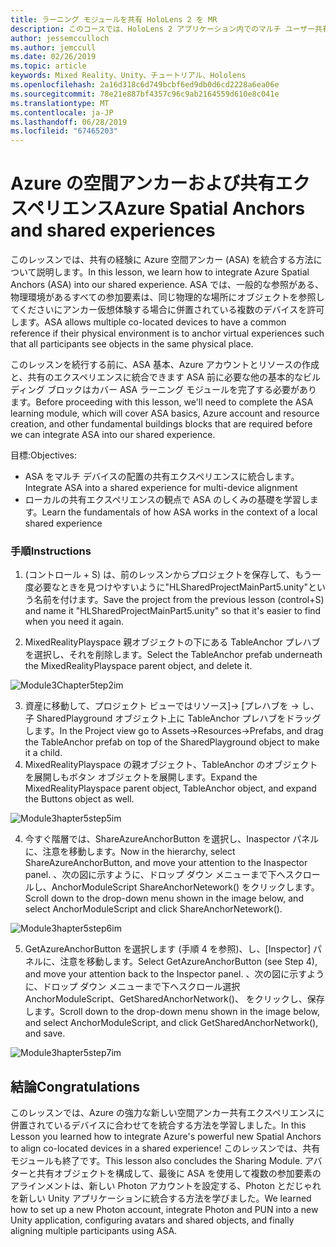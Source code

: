 ```yaml
---
title: ラーニング モジュールを共有 HoloLens 2 を MR
description: このコースでは、HoloLens 2 アプリケーション内でのマルチ ユーザー共有機能を実装する方法について説明します。
author: jessemcculloch
ms.author: jemccull
ms.date: 02/26/2019
ms.topic: article
keywords: Mixed Reality、Unity、チュートリアル、Hololens
ms.openlocfilehash: 2a16d318c6d749bcbf6ed9db0d6cd2228a6ea06e
ms.sourcegitcommit: 78e21e887bf4357c96c9ab2164559d610e8c041e
ms.translationtype: MT
ms.contentlocale: ja-JP
ms.lasthandoff: 06/28/2019
ms.locfileid: "67465203"
---
```

# <a name="azure-spatial-anchors-and-shared-experiences"></a><span data-ttu-id="ed802-104">Azure の空間アンカーおよび共有エクスペリエンス</span><span class="sxs-lookup"><span data-stu-id="ed802-104">Azure Spatial Anchors and shared experiences</span></span>

<span data-ttu-id="ed802-105">このレッスンでは、共有の経験に Azure 空間アンカー (ASA) を統合する方法について説明します。</span><span class="sxs-lookup"><span data-stu-id="ed802-105">In this lesson, we learn how to integrate Azure Spatial Anchors (ASA) into our shared experience.</span></span> <span data-ttu-id="ed802-106">ASA では、一般的な参照がある、物理環境があるすべての参加要素は、同じ物理的な場所にオブジェクトを参照してくださいにアンカー仮想体験する場合に併置されている複数のデバイスを許可します。</span><span class="sxs-lookup"><span data-stu-id="ed802-106">ASA allows multiple co-located devices to have a common reference if their physical environment is to anchor virtual experiences such that all participants see objects in the same physical place.</span></span>

<span data-ttu-id="ed802-107">このレッスンを続行する前に、ASA 基本、Azure アカウントとリソースの作成と、共有のエクスペリエンスに統合できます ASA 前に必要な他の基本的なビルディング ブロックはカバー ASA ラーニング モジュールを完了する必要があります。</span><span class="sxs-lookup"><span data-stu-id="ed802-107">Before proceeding with this lesson, we'll need to complete the ASA learning module, which will cover ASA basics, Azure account and resource creation, and other fundamental buildings blocks that are required before we can integrate ASA into our shared experience.</span></span>

<span data-ttu-id="ed802-108">目標:</span><span class="sxs-lookup"><span data-stu-id="ed802-108">Objectives:</span></span>

- <span data-ttu-id="ed802-109">ASA をマルチ デバイスの配置の共有エクスペリエンスに統合します。</span><span class="sxs-lookup"><span data-stu-id="ed802-109">Integrate ASA into a shared experience for multi-device alignment</span></span>
- <span data-ttu-id="ed802-110">ローカルの共有エクスペリエンスの観点で ASA のしくみの基礎を学習します。</span><span class="sxs-lookup"><span data-stu-id="ed802-110">Learn the fundamentals of how ASA works in the context of a local shared experience</span></span>

### <a name="instructions"></a><span data-ttu-id="ed802-111">手順</span><span class="sxs-lookup"><span data-stu-id="ed802-111">Instructions</span></span>

1. <span data-ttu-id="ed802-112">(コントロール + S) は、前のレッスンからプロジェクトを保存して、もう一度必要なときを見つけやすいように"HLSharedProjectMainPart5.unity"という名前を付けます。</span><span class="sxs-lookup"><span data-stu-id="ed802-112">Save the project from the previous lesson (control+S) and name it "HLSharedProjectMainPart5.unity" so that it's easier to find when you need it again.</span></span>

2. <span data-ttu-id="ed802-113">MixedRealityPlayspace 親オブジェクトの下にある TableAnchor プレハブを選択し、それを削除します。</span><span class="sxs-lookup"><span data-stu-id="ed802-113">Select the TableAnchor prefab underneath the MixedRealityPlayspace parent object, and delete it.</span></span>

![Module3Chapter5tep2im](images/module3chapter5step2im.PNG)



3.  <span data-ttu-id="ed802-115">資産に移動して、プロジェクト ビューではリソース]-> [プレハブを -> し、子 SharedPlayground オブジェクト上に TableAnchor プレハブをドラッグします。</span><span class="sxs-lookup"><span data-stu-id="ed802-115">In the Project view go to Assets->Resources->Prefabs, and drag the TableAnchor prefab on top of the SharedPlayground object to make it a child.</span></span>
4.  <span data-ttu-id="ed802-116">MixedRealityPlayspace の親オブジェクト、TableAnchor のオブジェクトを展開しもボタン オブジェクトを展開します。</span><span class="sxs-lookup"><span data-stu-id="ed802-116">Expand the MixedRealityPlayspace parent object, TableAnchor object, and expand the Buttons object as well.</span></span> 

![Module3hapter5step5im](images/module3chapter5step5im.PNG)

4. <span data-ttu-id="ed802-118">今すぐ階層では、ShareAzureAnchorButton を選択し、Inaspector パネルに、注意を移動します。</span><span class="sxs-lookup"><span data-stu-id="ed802-118">Now in the hierarchy, select ShareAzureAnchorButton, and move your attention to the Inaspector panel.</span></span> <span data-ttu-id="ed802-119">、次の図に示すように、ドロップ ダウン メニューまで下へスクロールし、AnchorModuleScript ShareAnchorNetework() をクリックします。</span><span class="sxs-lookup"><span data-stu-id="ed802-119">Scroll down to the drop-down menu shown in the image below, and select AnchorModuleScript and click ShareAnchorNetework().</span></span>

![Module3hapter5step6im](images/module3chapter5step6im.PNG)

5. <span data-ttu-id="ed802-121">GetAzureAnchorButton を選択します (手順 4 を参照)、し、[Inspector] パネルに、注意を移動します。</span><span class="sxs-lookup"><span data-stu-id="ed802-121">Select GetAzureAnchorButton (see Step 4), and move your attention back to the Inspector panel.</span></span> <span data-ttu-id="ed802-122">、次の図に示すように、ドロップ ダウン メニューまで下へスクロール選択 AnchorModuleScript、GetSharedAnchorNetwork()、 をクリックし、保存します。</span><span class="sxs-lookup"><span data-stu-id="ed802-122">Scroll down to the drop-down menu shown in the image below, and select AnchorModuleScript, and click GetSharedAnchorNetwork(), and save.</span></span>

![Module3hapter5step7im](images/module3chapter5step7im.PNG)




## <a name="congratulations"></a><span data-ttu-id="ed802-124">結論</span><span class="sxs-lookup"><span data-stu-id="ed802-124">Congratulations</span></span>

<span data-ttu-id="ed802-125">このレッスンでは、Azure の強力な新しい空間アンカー共有エクスペリエンスに併置されているデバイスに合わせてを統合する方法を学習しました。</span><span class="sxs-lookup"><span data-stu-id="ed802-125">In this Lesson you learned how to integrate Azure's powerful new Spatial Anchors to align co-located devices in a shared experience!</span></span> <span data-ttu-id="ed802-126">このレッスンでは、共有モジュールも終了です。</span><span class="sxs-lookup"><span data-stu-id="ed802-126">This lesson also concludes the Sharing Module.</span></span> <span data-ttu-id="ed802-127">アバターと共有オブジェクトを構成して、最後に ASA を使用して複数の参加要素のアラインメントは、新しい Photon アカウントを設定する、Photon とだじゃれを新しい Unity アプリケーションに統合する方法を学びました。</span><span class="sxs-lookup"><span data-stu-id="ed802-127">We learned how to set up a new Photon account, integrate Photon and PUN into a new Unity application, configuring avatars and shared objects, and finally aligning multiple participants using ASA.</span></span> 

